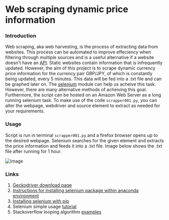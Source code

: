 # Web scraping dynamic price information 

### Introduction 
Web scraping, aka web harvesting, is the process of extracting data from websites. This process can be automated to improve effeciency when filtering through multiple sources and is a useful alternative if a website doesn't have an [API](https://www.ibm.com/cloud/learn/api). Static websites contain information that is infrequently updated. However, the aim of this project is to scrape dynamic currency price information for the currency pair GBP/JPY, of which is constantly being updated, every 5 minutes. This data will be fed into a .txt file and can be graphed later on. The [selenium](https://selenium-python.readthedocs.io/) module can help us acheive this task. However, there are many alternative methods of acheiving this goal. Furthermore, the script can be hosted on an Amazon Web Server as a long running selenium task. To make use of the code `scrapper001.py`, you can alter the webpage, webdriver and source element to extract as needed for your requirements.

### Usage

Script is run in terminal `scrapper001.py` and a firefox browser opens up to the desired webpage. Selenium searches for the given element and extracts the price information and feeds it into a .txt file. Image below shows the .txt file after running for 1 hour.

![image](https://user-images.githubusercontent.com/77082071/115739813-249ac500-a386-11eb-8eee-73ed1678d502.png)



### Links
1. [Geckodriver download page](https://github.com/mozilla/geckodriver/releases) 
2. [Instructions for installing selenium package within anaconda environment](https://anaconda.org/conda-forge/selenium)
3. [Installing selenium with pip](https://selenium-python.readthedocs.io/installation.html)
4. Selenium simple usage [tutorial](https://selenium-python.readthedocs.io/getting-started.html#simple-usage)
5. Stackoverflow looping algorithm [examples](https://stackoverflow.com/questions/35722465/python-repeat-an-algorithm-exactly-every-5th-minute-of-the-hour)
